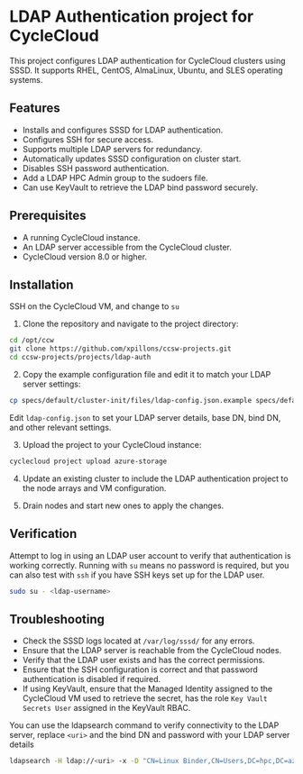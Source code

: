 # LDAP Authentication project for CycleCloud
This project configures LDAP authentication for CycleCloud clusters using SSSD. It supports RHEL, CentOS, AlmaLinux, Ubuntu, and SLES operating systems.
## Features
- Installs and configures SSSD for LDAP authentication.
- Configures SSH for secure access.
- Supports multiple LDAP servers for redundancy.
- Automatically updates SSSD configuration on cluster start.
- Disables SSH password authentication.
- Add a LDAP HPC Admin group to the sudoers file.
- Can use KeyVault to retrieve the LDAP bind password securely.

## Prerequisites
- A running CycleCloud instance.
- An LDAP server accessible from the CycleCloud cluster.
- CycleCloud version 8.0 or higher.

## Installation
SSH on the CycleCloud VM, and change to `su`

1. Clone the repository and navigate to the project directory:
```bash
cd /opt/ccw
git clone https://github.com/xpillons/ccsw-projects.git
cd ccsw-projects/projects/ldap-auth
```

2. Copy the example configuration file and edit it to match your LDAP server settings:
```bash
cp specs/default/cluster-init/files/ldap-config.json.example specs/default/cluster-init/files/ldap-config.json
```
Edit `ldap-config.json` to set your LDAP server details, base DN, bind DN, and other relevant settings. 

3. Upload the project to your CycleCloud instance:
```bash
cyclecloud project upload azure-storage
```

4. Update an existing cluster to include the LDAP authentication project to the node arrays and VM configuration.

5. Drain nodes and start new ones to apply the changes.


## Verification
Attempt to log in using an LDAP user account to verify that authentication is working correctly.
Running with `su` means no password is required, but you can also test with `ssh` if you have SSH keys set up for the LDAP user.

```bash
sudo su - <ldap-username>
```

## Troubleshooting
- Check the SSSD logs located at `/var/log/sssd/` for any errors.
- Ensure that the LDAP server is reachable from the CycleCloud nodes.
- Verify that the LDAP user exists and has the correct permissions.
- Ensure that the SSH configuration is correct and that password authentication is disabled if required.
- If using KeyVault, ensure that the Managed Identity assigned to the CycleCloud VM used to retrieve the secret, has the role `Key Vault Secrets User` assigned in the KeyVault RBAC.

You can use the ldapsearch command to verify connectivity to the LDAP server, replace `<uri>` and the bind DN and password with your LDAP server details

```bash
ldapsearch -H ldap://<uri> -x -D "CN=Linux Binder,CN=Users,DC=hpc,DC=azure" -w 'password' -b "dc=hpc,dc=azure"
```
